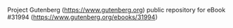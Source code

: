 Project Gutenberg (https://www.gutenberg.org) public repository for eBook #31994 (https://www.gutenberg.org/ebooks/31994)
